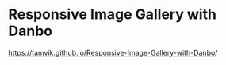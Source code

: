 # Responsive Image Gallery with Danbo

https://tamvik.github.io/Responsive-Image-Gallery-with-Danbo/
